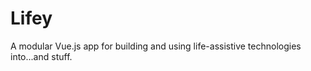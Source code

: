﻿# Lifey
A modular Vue.js app for building and using life-assistive technologies into...and stuff.

